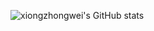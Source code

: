 ![xiongzhongwei's GitHub stats](https://github-readme-stats.vercel.app/api?username=anuraghazra&show_icons=true&theme=radical)
